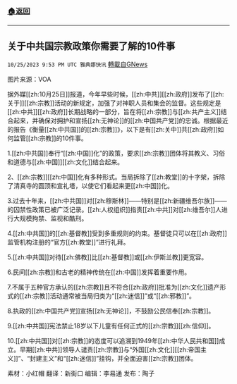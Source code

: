 ###  [:house:返回](README.md)
---


## 关于中共国宗教政策你需要了解的10件事
`10/25/2023 9:53 PM UTC 雅典娜快讯` [轉載自GNews](https://gnews.org/articles/1880760)

图片来源：VOA

据外媒[[zh:10月25日]]报道，今年早些时候，[[zh:中共]][[zh:政府]]发布了[[zh:关于]][[zh:宗教]]活动的新规定，加强了对神职人员和集会的监督。这些规定是[[zh:中共]][[zh:政府]]长期战略的一部分，旨在将[[zh:宗教]]与[[zh:共产主义]]结合起来，并确保对拥护和宣扬[[zh:无神论]]的[[zh:中国共产党]]的忠诚。根据最近的报告《衡量[[zh:中共国]]的[[zh:宗教]]》，以下是有[[zh:关中]]共[[zh:政府]]如何监管[[zh:宗教]]的10件事。

1.[[zh:中共国]]奉行“[[zh:中国]]化”的政策，要求[[zh:宗教]]团体将其教义、习俗和道德与[[zh:中国]][[zh:文化]]结合起来。

2、[[zh:宗教]][[zh:中国]]化有多种形式。当局拆除了[[zh:教堂]]的十字架，拆除了清真寺的圆顶和宣礼塔，以使它们看起来更[[zh:中国]]化。

3.过去十年来，[[zh:中共国]]对[[zh:穆斯林]]——特别是[[zh:新疆维吾尔族]]——的囚禁性政策已被广泛记录。[[zh:人权组织]]指责[[zh:中共]]对[[zh:维吾尔]]人进行大规模拘禁、监视和酷刑。

4.[[zh:中共国]]的[[zh:基督教]]受到多重规则的约束。基督徒只可以在[[zh:政府]]监管机构注册的“官方[[zh:教堂]]”进行礼拜。

5.[[zh:中共国]]对待[[zh:佛教]]比[[zh:基督教]]或[[zh:伊斯兰教]]更宽容。

6.民间[[zh:宗教]]和古老的精神传统在[[zh:中国]]发挥着重要作用。

7.不属于五种官方承认的[[zh:宗教]]且不符合[[zh:政府]]批准为[[zh:文化]]遗产形式的[[zh:宗教]]活动通常被当局归类为“[[zh:迷信]]”或“[[zh:邪教]]”。

8.执政的[[zh:中国共产党]]宣扬[[zh:无神论]]，不鼓励公民信奉[[zh:宗教]]。

9.[[zh:中共国]]宪法禁止18岁以下儿童有任何正式的[[zh:宗教]][[zh:信仰]]。

10.[[zh:中共国]]对[[zh:宗教]]的态度可以追溯到1949年[[zh:中华人民共和国]]成立。早期[[zh:中共]]领导人谴责[[zh:宗教]]与“外国[[zh:文化]][[zh:帝国主义]]”、“封建主义”和“[[zh:迷信]]”挂钩，并全面迫害[[zh:宗教]]团体。

素材：小红帽  翻译：新街口  编辑：李易通  发布：陶子

